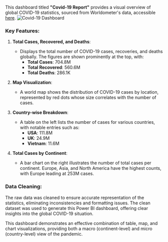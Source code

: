 This dashboard titled **"Covid-19 Report"** provides a visual overview of global COVID-19 statistics, sourced from Worldometer's data, accessible [here](https://www.worldometers.info/coronavirus/?utm_campaign=homeAdvegas1%3F).
![Covid-19 Dashboard](images/covid_dashboard.png)
### Key Features:
1. **Total Cases, Recovered, and Deaths**: 
   - Displays the total number of COVID-19 cases, recoveries, and deaths globally. The figures are shown prominently at the top, with:
     - **Total Cases**: 704.8M
     - **Total Recovered**: 560.6M
     - **Total Deaths**: 286.1K

2. **Map Visualization**:
   - A world map shows the distribution of COVID-19 cases by location, represented by red dots whose size correlates with the number of cases.

3. **Country-wise Breakdown**:
   - A table on the left lists the number of cases for various countries, with notable entries such as:
     - **USA**: 111.8M
     - **UK**: 24.9M
     - **Vietnam**: 11.6M

4. **Total Cases by Continent**:
   - A bar chart on the right illustrates the number of total cases per continent. Europe, Asia, and North America have the highest counts, with Europe leading at 253M cases.

### Data Cleaning:
The raw data was cleaned to ensure accurate representation of the statistics, eliminating inconsistencies and formatting issues. The clean dataset was used to generate this Power BI dashboard, offering clear insights into the global COVID-19 situation.

This dashboard demonstrates an effective combination of table, map, and chart visualizations, providing both a macro (continent-level) and micro (country-level) view of the pandemic.


